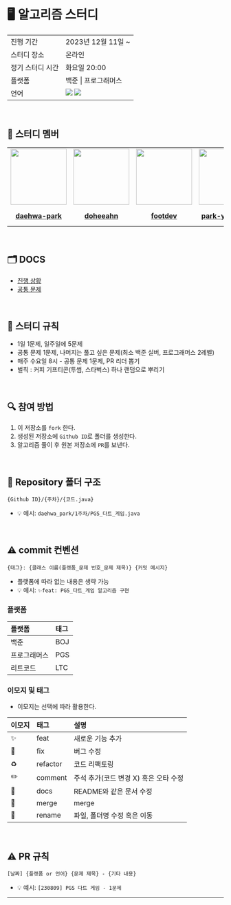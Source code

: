 # 🖥 알고리즘 스터디

<table>
  <tr>
    <td>진행 기간</td>
    <td>2023년 12월 11일 ~ </td>
  </tr>
  <tr>
    <td>스터디 장소</td>
    <td>온라인</td>
  </tr>
  <tr>
    <td>정기 스터디 시간</td>
    <td>화요일 20:00
  </tr>
  <tr>
    <td>플랫폼</td>
    <td>백준 | 프로그래머스</td>
  </tr>
  <tr>
    <td>언어</td>
    <td><img src="https://img.shields.io/badge/Java-007396.svg?&style=for-the-badge&logo=Java&logoColor=white"> 
        <img src="https://img.shields.io/badge/Python-3776AB?style=for-the-badge&logo=python&logoColor=white">
    </td>
  </tr>
</table>

<br/>

## 🤖 스터디 멤버

<table>
 <tr>
    <td align="center"><a href="https://github.com/daehwa-park"><img src="https://avatars.githubusercontent.com/daehwa-park" width="130px;" alt=""></a></td>
    <td align="center"><a href="https://github.com/doheeahn"><img src="https://avatars.githubusercontent.com/doheeahn" width="130px;" alt=""></a></td>
    <td align="center"><a href="https://github.com/footdev"><img src="https://avatars.githubusercontent.com/footdev" width="130px;" alt=""></a></td>
    <td align="center"><a href="https://github.com/park-yeong-ki"><img src="https://avatars.githubusercontent.com/park-yeong-ki" width="130px;" alt=""></a></td>
    <td align="center"><a href="https://github.com/sylee723"><img src="https://avatars.githubusercontent.com/sylee723" width="130px;" alt=""></a></td>
    <td align="center"><a href="https://github.com/Park-Jaehyeon98"><img src="https://avatars.githubusercontent.com/Park-Jaehyeon98" width="130px;" alt=""></a></td>
  </tr>
  <tr>
    <td align="center"><a href="https://github.com/daehwa-park"><b>daehwa-park</b></a></td>
    <td align="center"><a href="https://github.com/doheeahn"><b>doheeahn</b></a></td>
    <td align="center"><a href="https://github.com/footdev"><b>footdev</b></a></td>
    <td align="center"><a href="https://github.com/park-yeong-ki"><b>park-yeong-ki</b></a></td>
    <td align="center"><a href="https://github.com/sylee723"><b>sylee723</b></a></td>
    <td align="center"><a href="https://github.com/Park-Jaehyeon98"><b>Park-Jaehyeon98</b></a></td>
  </tr>
</table>

<br/>

## 🗂️ DOCS
- [진행 상황](https://github.com/ssafy-silapmyeon/Coding-Test-Study/blob/main/%EC%A7%84%ED%96%89%EC%83%81%ED%99%A9.md)
- [공통 문제](https://github.com/ssafy-silapmyeon/Coding-Test-Study/blob/main/%EA%B3%B5%ED%86%B5%EB%AC%B8%EC%A0%9C.md)
<br />

## 📌 스터디 규칙
- 1일 1문제, 일주일에 5문제 
- 공통 문제 1문제, 나머지는 풀고 싶은 문제(최소 백준 실버, 프로그래머스 2레벨)
- 매주 수요일 8시 - 공통 문제 1문제, PR 리더 뽑기
- 벌칙 : 커피 기프티콘(투썸, 스타벅스) 하나 랜덤으로 뿌리기
  
<br/>

## 🔍 참여 방법
1. 이 저장소를 `fork` 한다.
2. 생성된 저장소에 `Github ID`로 폴더를 생성한다.
3. 알고리즘 풀이 후 원본 저장소에 `PR`를 보낸다.

<br/>

## 📁 Repository 폴더 구조
```
{Github ID}/{주차}/{코드.java}
```

- 💡 예시: `daehwa_park/1주차/PGS_다트_게임.java`

<br/>

## ⚠️ commit 컨벤션

```
{태그}: {클래스 이름(플랫폼_문제 번호_문제 제목)} {커밋 메시지}
```

- 플랫폼에 따라 없는 내용은 생략 가능
- 💡 예시: `✨feat: PGS_다트_게임 알고리즘 구현`

### 플랫폼

| 플랫폼    | 태그  |
|:-------|:----|
| 백준     | BOJ |
| 프로그래머스 | PGS |
| 리트코드   | LTC |

### 이모지 및 태그

- 이모지는 선택에 따라 활용한다.

| 이모지 | 태그       | 설명                      |
|:----|:---------|:------------------------|
| ✨   | feat     | 새로운 기능 추가               |
| 🐛  | fix      | 버그 수정                   |
| ♻️  | refactor | 코드 리팩토링                 |
| ✏️  | comment  | 주석 추가(코드 변경 X) 혹은 오타 수정 |
| 📝  | docs     | README와 같은 문서 수정        |
| 🔀  | merge    | merge                   |
| 🚚  | rename   | 파일, 폴더명 수정 혹은 이동        |


<br/>

## ⚠️ PR 규칙

```
[날짜] {플랫폼 or 언어} {문제 제목} - {기타 내용}
```

- 💡 예시: `[230809] PGS 다트 게임 - 1문제`

---

<br/>
